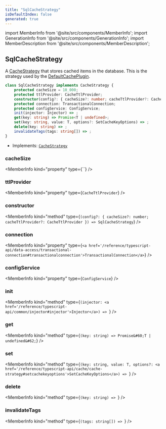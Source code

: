 ```yaml
---
title: "SqlCacheStrategy"
isDefaultIndex: false
generated: true
---
```

<!-- This file was generated from the Vendure source. Do not modify. Instead, re-run the "docs:build" script -->
import MemberInfo from '@site/src/components/MemberInfo';
import GenerationInfo from '@site/src/components/GenerationInfo';
import MemberDescription from '@site/src/components/MemberDescription';


## SqlCacheStrategy

<GenerationInfo sourceFile="packages/core/src/plugin/default-cache-plugin/sql-cache-strategy.ts" sourceLine="21" packageName="@vendure/core" since="3.1.0" />

A <a href='/reference/typescript-api/cache/cache-strategy#cachestrategy'>CacheStrategy</a> that stores cached items in the database. This
is the strategy used by the <a href='/reference/typescript-api/cache/default-cache-plugin#defaultcacheplugin'>DefaultCachePlugin</a>.

```ts title="Signature"
class SqlCacheStrategy implements CacheStrategy {
    protected cacheSize = 10_000;
    protected ttlProvider: CacheTtlProvider;
    constructor(config?: { cacheSize?: number; cacheTtlProvider?: CacheTtlProvider })
    protected connection: TransactionalConnection;
    protected configService: ConfigService;
    init(injector: Injector) => ;
    get(key: string) => Promise<T | undefined>;
    set(key: string, value: T, options?: SetCacheKeyOptions) => ;
    delete(key: string) => ;
    invalidateTags(tags: string[]) => ;
}
```
* Implements: <code><a href='/reference/typescript-api/cache/cache-strategy#cachestrategy'>CacheStrategy</a></code>



<div className="members-wrapper">

### cacheSize

<MemberInfo kind="property" type={``}   />


### ttlProvider

<MemberInfo kind="property" type={`CacheTtlProvider`}   />


### constructor

<MemberInfo kind="method" type={`(config?: { cacheSize?: number; cacheTtlProvider?: CacheTtlProvider }) => SqlCacheStrategy`}   />


### connection

<MemberInfo kind="property" type={`<a href='/reference/typescript-api/data-access/transactional-connection#transactionalconnection'>TransactionalConnection</a>`}   />


### configService

<MemberInfo kind="property" type={`ConfigService`}   />


### init

<MemberInfo kind="method" type={`(injector: <a href='/reference/typescript-api/common/injector#injector'>Injector</a>) => `}   />


### get

<MemberInfo kind="method" type={`(key: string) => Promise&#60;T | undefined&#62;`}   />


### set

<MemberInfo kind="method" type={`(key: string, value: T, options?: <a href='/reference/typescript-api/cache/cache-strategy#setcachekeyoptions'>SetCacheKeyOptions</a>) => `}   />


### delete

<MemberInfo kind="method" type={`(key: string) => `}   />


### invalidateTags

<MemberInfo kind="method" type={`(tags: string[]) => `}   />




</div>
